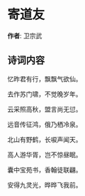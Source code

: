# 寄道友

**作者**: 卫宗武

## 诗词内容

忆昨君有行，飘飘气欲仙。

去作苏门啸，不觉晚岁年。

云采照高秋，盟言尚无愆。

远音传征鸿，俄乃栖冷泉。

北山有野鹤，长唳声闻天。

高人游华胥，岂不惊昼眠。

囊中宝苑书，香翰徒联翩。

安得九灵光，晔晔飞我前。

